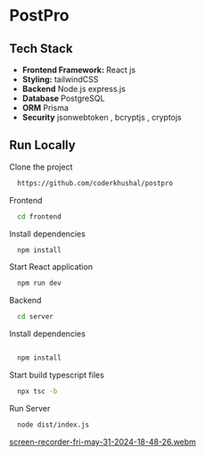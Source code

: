 
# PostPro

## Tech Stack
 
- **Frontend Framework:** React js
- **Styling:**   tailwindCSS
- **Backend** Node.js express.js
- **Database** PostgreSQL
- **ORM** Prisma 
- **Security** jsonwebtoken , bcryptjs , cryptojs 
  




## Run Locally

Clone the project

```bash
  https://github.com/coderkhushal/postpro
```

Frontend

```bash
  cd frontend
```

Install dependencies

```bash
  npm install
```

Start React application

```bash
  npm run dev
```

Backend

```bash
  cd server
```

Install dependencies

```bash

  npm install
```

Start build typescript files

```bash
  npx tsc -b
```

Run Server

```bash
  node dist/index.js
```
[screen-recorder-fri-may-31-2024-18-48-26.webm](https://github.com/coderkhushal/postpro/assets/137866759/1b11de83-2add-4dd1-9ae3-228a97d8e34c)








